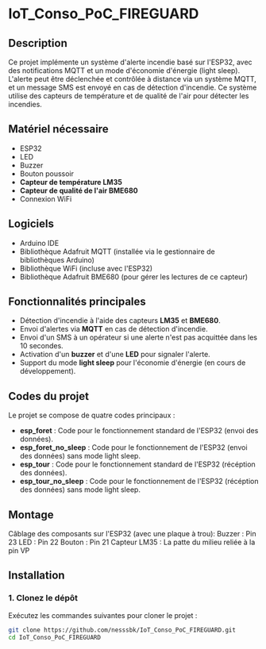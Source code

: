 # IoT_Conso_PoC_FIREGUARD

## Description
Ce projet implémente un système d'alerte incendie basé sur l'ESP32, avec des notifications MQTT et un mode d'économie d'énergie (light sleep). L'alerte peut être déclenchée et contrôlée à distance via un système MQTT, et un message SMS est envoyé en cas de détection d'incendie. Ce système utilise des capteurs de température et de qualité de l'air pour détecter les incendies.

## Matériel nécessaire
- ESP32
- LED
- Buzzer
- Bouton poussoir
- **Capteur de température LM35**
- **Capteur de qualité de l'air BME680**
- Connexion WiFi

## Logiciels
- Arduino IDE
- Bibliothèque Adafruit MQTT (installée via le gestionnaire de bibliothèques Arduino)
- Bibliothèque WiFi (incluse avec l'ESP32)
- Bibliothèque Adafruit BME680 (pour gérer les lectures de ce capteur)

## Fonctionnalités principales
- Détection d'incendie à l'aide des capteurs **LM35** et **BME680**.
- Envoi d'alertes via **MQTT** en cas de détection d'incendie.
- Envoi d'un SMS à un opérateur si une alerte n'est pas acquittée dans les 10 secondes.
- Activation d'un **buzzer** et d'une **LED** pour signaler l'alerte.
- Support du mode **light sleep** pour l'économie d'énergie (en cours de développement).

## Codes du projet
Le projet se compose de quatre codes principaux :
- **esp_foret** : Code pour le fonctionnement standard de l'ESP32 (envoi des données).
- **esp_foret_no_sleep** : Code pour le fonctionnement de l'ESP32 (envoi des données) sans mode light sleep.
- **esp_tour** : Code pour le fonctionnement standard de l'ESP32 (récéption des données).
- **esp_tour_no_sleep** : Code pour le fonctionnement de l'ESP32 (récéption des données) sans mode light sleep.

## Montage
Câblage des composants sur l'ESP32 (avec une plaque à trou):
Buzzer : Pin 23
LED : Pin 22
Bouton : Pin 21
Capteur LM35 : La patte du milieu reliée à la pin VP


## Installation

### 1. Clonez le dépôt
Exécutez les commandes suivantes pour cloner le projet :
```bash
git clone https://github.com/nesssbk/IoT_Conso_PoC_FIREGUARD.git
cd IoT_Conso_PoC_FIREGUARD
